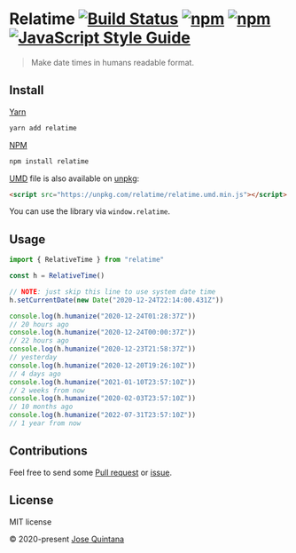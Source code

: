 # Relatime [![Build Status](https://travis-ci.com/joseluisq/relatime.svg?token=qB1iXZPP7iKjyeqfe4pA&branch=master)](https://travis-ci.com/joseluisq/relatime) [![npm](https://img.shields.io/npm/v/relatime.svg)](https://www.npmjs.com/package/relatime) [![npm](https://img.shields.io/npm/dt/relatime.svg)](https://www.npmjs.com/package/relatime) [![JavaScript Style Guide](https://img.shields.io/badge/code_style-standard-brightgreen.svg)](https://standardjs.com)


> Make date times in humans readable format.

## Install

[Yarn](https://github.com/yarnpkg/)

```sh
yarn add relatime
```

[NPM](https://www.npmjs.com/)

```sh
npm install relatime
```

[UMD](https://github.com/umdjs/umd/) file is also available on [unpkg](https://unpkg.com):

```html
<script src="https://unpkg.com/relatime/relatime.umd.min.js"></script>
```

You can use the library via `window.relatime`.

## Usage

```ts
import { RelativeTime } from "relatime"

const h = RelativeTime()

// NOTE: just skip this line to use system date time
h.setCurrentDate(new Date("2020-12-24T22:14:00.431Z"))

console.log(h.humanize("2020-12-24T01:28:37Z"))
// 20 hours ago
console.log(h.humanize("2020-12-24T00:00:37Z"))
// 22 hours ago
console.log(h.humanize("2020-12-23T21:58:37Z"))
// yesterday
console.log(h.humanize("2020-12-20T19:26:10Z"))
// 4 days ago
console.log(h.humanize("2021-01-10T23:57:10Z"))
// 2 weeks from now
console.log(h.humanize("2020-02-03T23:57:10Z"))
// 10 months ago
console.log(h.humanize("2022-07-31T23:57:10Z"))
// 1 year from now
```

## Contributions

Feel free to send some [Pull request](https://github.com/joseluisq/relatime/pulls) or [issue](https://github.com/joseluisq/relatime/issues).

## License

MIT license

© 2020-present [Jose Quintana](http://git.io/joseluisq)
